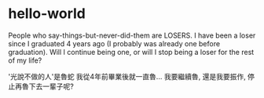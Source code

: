 # hello-world

People who say-things-but-never-did-them are LOSERS.
I have been a loser since I graduated 4 years ago (I probably was already one before graduation).
Will I continue being one, or will I stop being a loser for the rest of my life?

'光說不做的人'是魯蛇
我從4年前畢業後就一直魯...
我要繼續魯, 還是我要振作, 停止再魯下去一輩子呢?
